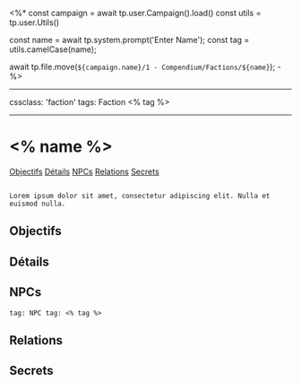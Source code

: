 <%*
const campaign = await tp.user.Campaign().load()
const utils = tp.user.Utils()

const name = await tp.system.prompt('Enter Name');
const tag = utils.camelCase(name);

await tp.file.move(`${campaign.name}/1 - Compendium/Factions/${name}`);
-%>

---

cssclass: 'faction'
tags: Faction <% tag %>

---

# <% name %>
<span class="nav">[Objectifs](#Objectifs) [Détails](#Détails) [NPCs](#NPCs) [Relations](#Relations) [Secrets](#Secrets)</span>

```ad-desc

Lorem ipsum dolor sit amet, consectetur adipiscing elit. Nulla et euismod nulla.
```

## Objectifs

## Détails

## NPCs
```query
tag: NPC tag: <% tag %>
```

## Relations

## Secrets
